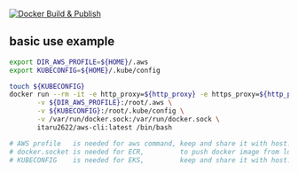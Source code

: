 [![Docker Build & Publish](https://github.com/itaru2622/aws-cli/actions/workflows/build_publish.yml/badge.svg?branch=master)](https://github.com/itaru2622/aws-cli/actions/workflows/build_publish.yml)

## basic use example

```bash
export DIR_AWS_PROFILE=${HOME}/.aws
export KUBECONFIG=${HOME}/.kube/config

touch ${KUBECONFIG}
docker run --rm -it -e http_proxy=${http_proxy} -e https_proxy=${http_proxy} \
       -v ${DIR_AWS_PROFILE}:/root/.aws \
       -v ${KUBECONFIG}:/root/.kube/config \
       -v /var/run/docker.sock:/var/run/docker.sock \
       itaru2622/aws-cli:latest /bin/bash

# AWS profile   is needed for aws command, keep and share it with host.
# docker.socket is needed for ECR,         to push docker image from local.
# KUBECONFIG    is needed for EKS,         keep and share it with host.
```
